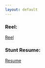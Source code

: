 ```yaml
---
layout: default
---
```


### Reel:
[Reel](/assets/NED_YOUSEF_REEL.mov)

### Stunt Resume:
[Resume](/assets/Ned_Yousef_Stunt_Resume.pdf)
